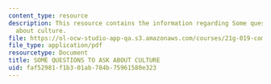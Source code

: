 ```yaml
---
content_type: resource
description: This resource contains the information regarding Some questions to ask
  about culture.
file: https://ol-ocw-studio-app-qa.s3.amazonaws.com/courses/21g-019-communicating-across-cultures-spring-2005/faf52981f1b301ab784b75961580e323_MIT21G_019S05_cult_quest.pdf
file_type: application/pdf
resourcetype: Document
title: SOME QUESTIONS TO ASK ABOUT CULTURE
uid: faf52981-f1b3-01ab-784b-75961580e323
---
```

